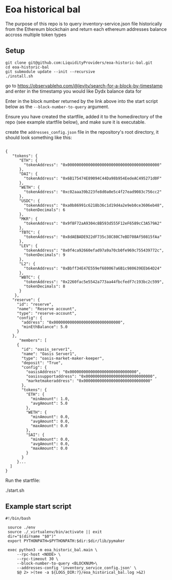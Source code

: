 # Eoa historical bal
The purpose of this repo is to query inventory-service.json file historically from the Ethereum blockchain and return each ethereum addresses balance accross multiple token types

## Setup
```
git clone git@github.com:LiquidityProviders/eoa-historic-bal.git
cd eoa-historic-bal
git submodule update --init --recursive
./install.sh
```
go to https://observablehq.com/@levity/search-for-a-block-by-timestamp and enter in the timestamp you would like Dydx balance data for

Enter in the block number returned by the link above into the start script below as the `--block-number-to-query` argument.

Ensure you have created the startfile, added it to the homedirectory of the repo (see example startfile below), and make sure it is executable.

create the `addresses_config.json` file in the repository's root directory, it should look something like this:
```

{
   "tokens": {
      "ETH": {
        "tokenAddress": "0x0000000000000000000000000000000000000000"
      },
      "DAI": {
        "tokenAddress": "0x6B175474E89094C44Da98b954EedeAC495271d0F"
      },
      "WETH": {
        "tokenAddress": "0xc02aaa39b223fe8d0a0e5c4f27ead9083c756cc2"
      },
      "USDC": {
        "tokenAddress": "0xa0b86991c6218b36c1d19d4a2e9eb0ce3606eb48",
        "tokenDecimals": 6
      },
      "MKR": {
        "tokenAddress": "0x9f8F72aA9304c8B593d555F12eF6589cC3A579A2"
      },
      "TBTC": {
        "tokenAddress": "0x8dAEBADE922dF735c38C80C7eBD708Af50815fAa"
      },
      "LEV": {
        "tokenAddress": "0x0f4ca92660efad97a9a70cb0fe969c755439772c",
        "tokenDecimals": 9
      },
      "L2": {
        "tokenAddress": "0xBbff34E47E559ef680067a6B1c980639EEb64D24"
      },
      "WBTC": {
        "tokenAddress": "0x2260fac5e5542a773aa44fbcfedf7c193bc2c599",
        "tokenDecimals": 8
      }
    },
   "reserve": {
     "id": "reserve",
     "name": "Reserve account",
     "type": "reserve-account",
     "config": {
       "address": "0x00000000000000000000000000000",
       "minEthBalance": 5.0
     }
   },
      "members": [
     {
       "id": "oasis_server1",
       "name": "Oasis Server1",
       "type": "oasis-market-maker-keeper",
       "deposit": "True",
       "config": {
         "oasisAddress": "0x00000000000000000000000000000",
         "oasissupportaddress": "0x00000000000000000000000000000",
         "marketmakeraddress": "0x00000000000000000000000000000"
       },
       "tokens": {
         "ETH": {
           "minAmount": 1.0,
           "avgAmount": 5.0
         },
         "WETH": {
           "minAmount": 0.0,
           "avgAmount": 0.0,
           "maxAmount": 0.0
         },
         "SAI": {
           "minAmount": 0.0,
           "avgAmount": 0.0,
           "maxAmount": 0.0
         }
       }
     }...
  ]
}
```

Run the startfile:

./start.sh


## Example start script
```
#!/bin/bash

 source ./env
 source ./_virtualenv/bin/activate || exit
 dir="$(dirname "$0")"
 export PYTHONPATH=$PYTHONPATH:$dir:$dir/lib/pymaker

 exec python3 -m eoa_historic_bal.main \
     --rpc-host <NODE> \
     --rpc-timeout 30 \
     --block-number-to-query <BLOCKNUM>\
     --addresses-config 'inventory_service_config.json' \
     $@ 2> >(tee -a ${LOGS_DIR:?}/eoa_historical_bal.log >&2)

```

